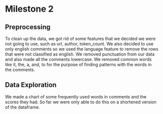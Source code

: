 # Milestone 2
## Preprocessing
To clean up the data, we got rid of some features that we decided we were not going to use, such as url, author, token_count.
We also decided to use only english comments so we used the language feature to remove the rows that were not classified as english.
We removed punctuation from our data and also made all the comments lowercase. 
We removed common words like it, the, a, and, to for the purpose of finding patterns with the words in the comments.
## Data Exploration
We made a chart of some frequently used words in comments and the scores they had. So far we were only able to do this on a shortened version of the dataframe.
